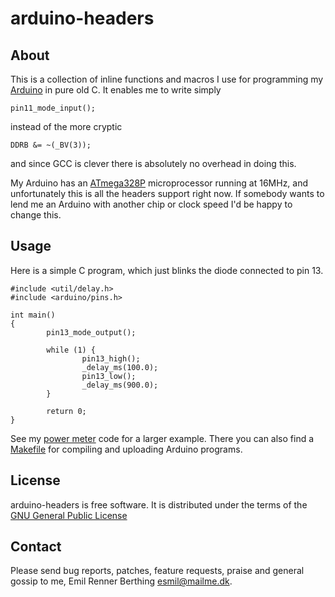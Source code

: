 arduino-headers
===============


About
-----

This is a collection of inline functions and macros I use for programming
my [Arduino][1] in pure old C. It enables me to write simply

    pin11_mode_input();

instead of the more cryptic

    DDRB &= ~(_BV(3));

and since GCC is clever there is absolutely no overhead in doing this.

My Arduino has an [ATmega328P][2] microprocessor running at 16MHz, and
unfortunately this is all the headers support right now. If somebody
wants to lend me an Arduino with another chip or clock speed
I'd be happy to change this.

[1]: http://www.arduino.cc/
[2]: http://www.atmel.com/dyn/products/product_card.asp?part_id=4198


Usage
-----

Here is a simple C program, which just blinks the diode connected to
pin 13.

    #include <util/delay.h>
    #include <arduino/pins.h>
    
    int main()
    {
            pin13_mode_output();
    
            while (1) {
                    pin13_high();
                    _delay_ms(100.0);
                    pin13_low();
                    _delay_ms(900.0);
            }
    
            return 0;
    }

See my [power meter][4] code for a larger example. There you can also
find a [Makefile][5] for compiling and uploading Arduino programs.

[4]: http://github.com/esmil/power_meter
[5]: http://github.com/esmil/power_meter/blob/master/Makefile

License
-------

arduino-headers is free software. It is distributed under the terms of
the [GNU General Public License][5]

[6]: http://www.fsf.org/licensing/licenses/gpl.html

Contact
-------

Please send bug reports, patches, feature requests, praise and general
gossip to me, Emil Renner Berthing <esmil@mailme.dk>.
